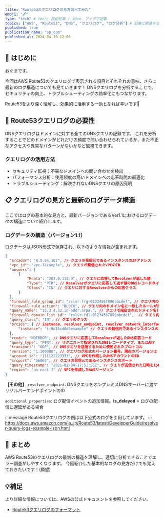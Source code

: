 ```yaml
---
title: "Route53のクエリログの見方調べてみた"
emoji: "🖊️"
type: "tech" # tech: 技術記事 / idea: アイデア記事
topics: ["AWS", "Route53", "DNS", "クエリログ", "ログ分析"] # 記事に関連するトピックをここに入力
published: true
publication_name: "ap_com"
published_at: 2024-04-10 12:00
---
```


## 🌟 はじめに

おぐまです。

今回はAWS Route53のクエリログで表示される項目とそれぞれの意味、さらに最新のログ構造についても見ていきます！
DNSクエリログを分析することで、セキュリティの向上、トラブルシューティングの効率化にもつながります。

Route53をより深く理解し、効果的に活用する一助となれば幸いです🚀

## 📖 Route53クエリログの必要性

DNSクエリログはドメインに対する全てのDNSクエリの記録です。
これを分析することでどのドメインがどれだけの頻度で問い合わせられているか、また不正なアクセスや異常なパターンがないかなど監視できます。

### クエリログの活用方法

- セキュリティ監視：不審なドメインへの問い合わせを検出
- パフォーマンス分析：使用頻度の高いドメインへの応答時間の最適化
- トラブルシューティング：解決されないDNSクエリの原因究明

## 📋 クエリログの見方と最新のログデータ構造

ここではログの基本的な見方と、最新バージョンであるVer1.1におけるログデータの構造について紹介します。

### ログデータの構造（バージョン1.1）

ログデータはJSON形式で保存され、以下のような情報が含まれます。

```json
{
  "srcaddr": "4.5.64.102", // クエリの発信元であるインスタンスのIPアドレス
  "vpc_id": "vpc-7example", // クエリが発信されたVPCのID
  "answers": [ 
      {
          "Rdata": "203.0.113.9", // クエリに応答してResolverが返した値
          "Type": "PTR", // Resolverがクエリに応答して返す値のDNSレコードタイプ 
          "Class": "IN" // クエリに対するResolverからの応答クラス
      }
  ],
  "firewall_rule_group_id": "rslvr-frg-01234567890abcdef", // クエリ内のドメイン名と一致したDNSFirewallルールグループのID
  "firewall_rule_action": "BLOCK", // クエリ内のドメイン名に一致したルールが指定しているアクション
  "query_name": "15.3.4.32.in-addr.arpa.", // クエリで指定されたドメイン名(example.com)またはサブドメイン名(www.example.com)
  "firewall_domain_list_id": "rslvr-fdl-01234567890abcdef",  // クエリ内のドメイン名に一致したルールによって使用されるドメインリスト
  "query_class": "IN", // クエリのクラス
  "srcids": { // instance, resolver_endpoint, resolver_network_interface
      "instance": "i-0d15cd0d3example" // クエリの発信元であるインスタンスのID
  },
  "rcode": "NOERROR", // DNSクエリに応答してResolverが返したDNS応答コード
  "query_type": "PTR", // リクエストで指定されたDNSレコードタイプ、またはANY
  "transport": "UDP", // DNSクエリを送信するために使用されたプロトコル
  "version": "1.100000", // クエリログ形式のバージョン番号。現在のバージョンは 1.1
  "account_id": "111122223333", // VPCを作成したAWSアカウントのID
  "srcport": "56067", // クエリの発信元であるインスタンスのポート
  "query_timestamp": "2021-02-04T17:51:55Z", // クエリが送信された日時をISO8601形式の協定世界時(UTC)
  "region": "us-east-1" // VPCを作成したAWSリージョン
}
```

**【その他】**
`resolver_endpoint`: DNSクエリをオンプレミスDNSサーバーに渡すリゾルバーエンドポイントのID

`additional_properties`: ログ配信イベントの追加情報。**is_delayed** = ログの配信に遅延がある場合

:::message
Route53クエリログの例は以下公式のログを引用しています。
:::
https://docs.aws.amazon.com/ja_jp/Route53/latest/DeveloperGuide/resolver-query-logs-example-json.html

## 🎉 まとめ

AWS Route53のクエリログの最新の構造を理解し、適切に分析できることでエラー調査がしやすくなります。
今回紹介した基本的なログの見方だけでも覚えておきたいです！(願望)

## 💡補足

より詳細な情報については、AWSの公式ドキュメントを参照してください。

- [Route53クエリログのフォーマット](https://docs.aws.amazon.com/ja_jp/Route53/latest/DeveloperGuide/resolver-query-logs-format.html)
